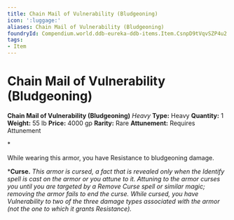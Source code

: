 ```yaml
---
title: Chain Mail of Vulnerability (Bludgeoning)
icon: ':luggage:'
aliases: Chain Mail of Vulnerability (Bludgeoning)
foundryId: Compendium.world.ddb-eureka-ddb-items.Item.CsnpD9tVqvSZP4u2
tags:
- Item
---
```


# Chain Mail of Vulnerability (Bludgeoning)

**Chain Mail of Vulnerability (Bludgeoning)**
_Heavy_
**Type:** Heavy
**Quantity:** 1
**Weight:** 55 lb
**Price:** 4000 gp
**Rarity:** Rare
**Attunement:** Requires Attunement

*<p>While wearing this armor, you have Resistance to bludgeoning damage.

***Curse.** *This armor is cursed, a fact that is revealed only when the Identify spell is cast on the armor or you attune to it. Attuning to the armor curses you until you are targeted by a Remove Curse spell or similar magic; removing the armor fails to end the curse. While cursed, you have Vulnerability to two of the three damage types associated with the armor (not the one to which it grants Resistance).</p>*